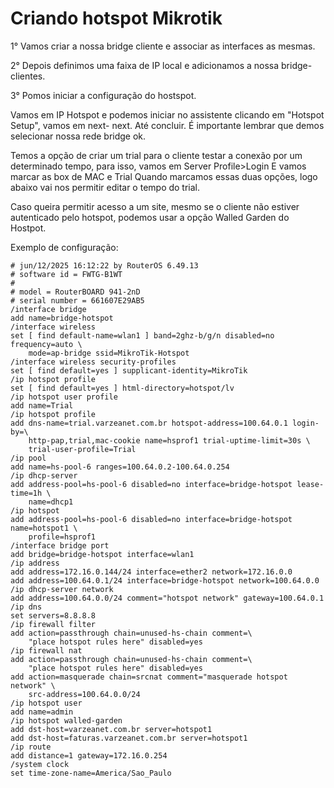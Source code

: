 # Criando hotspot Mikrotik

1° Vamos criar a nossa bridge cliente e associar as interfaces as mesmas.

2° Depois definimos uma faixa de IP local e adicionamos a nossa bridge-clientes.

3° Pomos iniciar a configuração do hostspot. 

Vamos em IP Hotspot e podemos iniciar no assistente clicando em "Hotspot Setup", vamos em next- next. Até concluir. É importante lembrar que demos selecionar nossa rede bridge ok.

Temos a opção de criar um trial para o cliente testar a conexão por um determinado tempo, para isso, vamos em Server Profile>Login
E vamos marcar as box de MAC e Trial
Quando marcamos essas duas opções, logo abaixo vai nos permitir editar o tempo do trial.

Caso queira permitir acesso a um site, mesmo se o cliente não estiver autenticado pelo hotspot, podemos usar a opção Walled Garden do Hostpot.

Exemplo de configuração:


```
# jun/12/2025 16:12:22 by RouterOS 6.49.13
# software id = FWTG-B1WT
#
# model = RouterBOARD 941-2nD
# serial number = 661607E29AB5
/interface bridge
add name=bridge-hotspot
/interface wireless
set [ find default-name=wlan1 ] band=2ghz-b/g/n disabled=no frequency=auto \
    mode=ap-bridge ssid=MikroTik-Hotspot
/interface wireless security-profiles
set [ find default=yes ] supplicant-identity=MikroTik
/ip hotspot profile
set [ find default=yes ] html-directory=hotspot/lv
/ip hotspot user profile
add name=Trial
/ip hotspot profile
add dns-name=trial.varzeanet.com.br hotspot-address=100.64.0.1 login-by=\
    http-pap,trial,mac-cookie name=hsprof1 trial-uptime-limit=30s \
    trial-user-profile=Trial
/ip pool
add name=hs-pool-6 ranges=100.64.0.2-100.64.0.254
/ip dhcp-server
add address-pool=hs-pool-6 disabled=no interface=bridge-hotspot lease-time=1h \
    name=dhcp1
/ip hotspot
add address-pool=hs-pool-6 disabled=no interface=bridge-hotspot name=hotspot1 \
    profile=hsprof1
/interface bridge port
add bridge=bridge-hotspot interface=wlan1
/ip address
add address=172.16.0.144/24 interface=ether2 network=172.16.0.0
add address=100.64.0.1/24 interface=bridge-hotspot network=100.64.0.0
/ip dhcp-server network
add address=100.64.0.0/24 comment="hotspot network" gateway=100.64.0.1
/ip dns
set servers=8.8.8.8
/ip firewall filter
add action=passthrough chain=unused-hs-chain comment=\
    "place hotspot rules here" disabled=yes
/ip firewall nat
add action=passthrough chain=unused-hs-chain comment=\
    "place hotspot rules here" disabled=yes
add action=masquerade chain=srcnat comment="masquerade hotspot network" \
    src-address=100.64.0.0/24
/ip hotspot user
add name=admin
/ip hotspot walled-garden
add dst-host=varzeanet.com.br server=hotspot1
add dst-host=faturas.varzeanet.com.br server=hotspot1
/ip route
add distance=1 gateway=172.16.0.254
/system clock
set time-zone-name=America/Sao_Paulo

```

